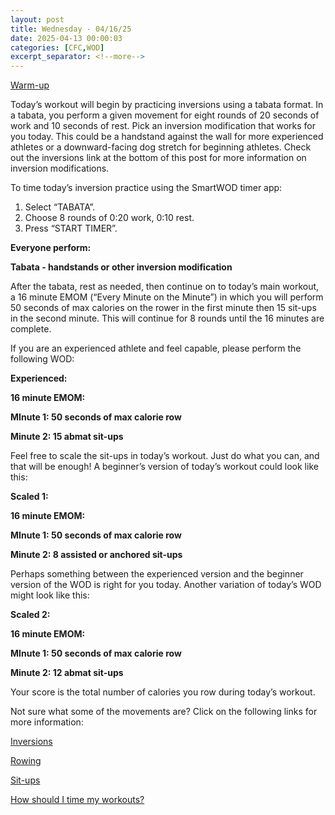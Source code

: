 ```yaml
---
layout: post
title: Wednesday - 04/16/25
date: 2025-04-13 00:00:03
categories: [CFC,WOD]
excerpt_separator: <!--more-->
---
```

[Warm-up](https://communityfitnessclub.wixsite.com/website/post/basic-full-body-warm-up)

Today’s workout will begin by practicing inversions using a tabata format. In a tabata, you perform a given movement for eight rounds of 20 seconds of work and 10 seconds of rest. Pick an inversion modification that works for you today. This could be a handstand against the wall for more experienced athletes or a downward-facing dog stretch for beginning athletes. Check out the inversions link at the bottom of this post for more information on inversion modifications.

To time today’s inversion practice using the SmartWOD timer app: 

1. Select “TABATA”. 
2. Choose 8 rounds of 0:20 work, 0:10 rest.
3. Press “START TIMER”.

**Everyone perform:**

**Tabata - handstands or other inversion modification**

After the tabata, rest as needed, then continue on to today’s main workout, a 16 minute EMOM (“Every Minute on the Minute”) in which you will perform 50 seconds of max calories on the rower in the first minute then 15 sit-ups in the second minute. This will continue for 8 rounds until the 16 minutes are complete. 

If you are an experienced athlete and feel capable, please perform the following WOD:

**Experienced:**

**16 minute EMOM:**

**MInute 1: 50 seconds of max calorie row**

**Minute 2: 15 abmat sit-ups**
<!--more-->

Feel free to scale the sit-ups in today’s workout. Just do what you can, and that will be enough! A beginner’s version of today’s workout could look like this:

**Scaled 1:**

**16 minute EMOM:**

**MInute 1: 50 seconds of max calorie row**

**Minute 2: 8 assisted or anchored sit-ups**

Perhaps something between the experienced version and the beginner version of the WOD is right for you today. Another variation of today’s WOD might look like this:

**Scaled 2:**

**16 minute EMOM:**

**MInute 1: 50 seconds of max calorie row**

**Minute 2: 12 abmat sit-ups**

Your score is the total number of calories you row during today’s workout. 

Not sure what some of the movements are? Click on the following links for more information:

[Inversions](https://communityfitnessclub.wixsite.com/website/post/inversions)

[Rowing](https://communityfitnessclub.wixsite.com/website/post/rowing)

[Sit-ups](https://communityfitnessclub.wixsite.com/website/post/sit-ups) 

[How should I time my workouts?](https://communityfitnessclub.wixsite.com/website/post/how-should-i-time-my-workouts)
